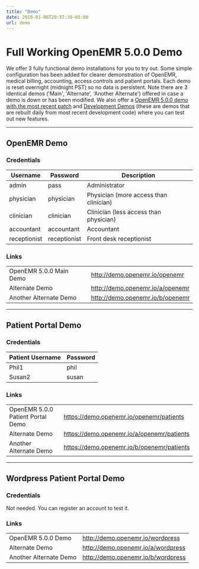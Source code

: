 ```yaml
---
title: "Demo"
date: 2018-01-06T20:57:39-05:00
url: demo
---
```


# Full Working OpenEMR 5.0.0 Demo

We offer 3 fully functional demo installations for you to try out. Some simple configuration has been added for clearer demonstration of OpenEMR, medical billing, accounting, access controls and patient portals. Each demo is reset overnight (midnight PST) so no data is persistent. Note there are 3 identical demos ('Main', 'Alternate', 'Another Alternate') offered in case a demo is down or has been modified. We also offer a [OpenEMR 5.0.0 demo with the most recent patch](https://www.open-emr.org/wiki/index.php/Development_5.0.0_Demo) and [Development Demos](https://www.open-emr.org/wiki/index.php/Development_Demo) (these are demos that are rebuilt daily from most recent development code) where you can test out new features.

---

## OpenEMR Demo

### Credentials

| Username     | Password     | Description                            |
|--------------|--------------|----------------------------------------|
| admin        | pass         | Administrator                          |
| physician    | physician    | Physician (more access than clinician) |
| clinician    | clinician    | Clinician (less access than physician) |
| accountant   | accountant   | Accountant                             |
| receptionist | receptionist | Front desk receptionist                |

### Links
| | |
|---------------------------|------------------------------------|
| OpenEMR 5.0.0 Main Demo   | http://demo.openemr.io/openemr     |
| Alternate Demo            | http://demo.openemr.io/a/openemr   |
| Another Alternate Demo    | http://demo.openemr.io/b/openemr   |

---

## Patient Portal Demo

### Credentials

| Patient Username   | Password |
|--------------------|----------|
| Phil1              | phil     |
| Susan2             | susan    |

### Links

| | |
|-----------------------------------|--------------------------------------------|
| OpenEMR 5.0.0 Patient Portal Demo | https://demo.openemr.io/openemr/patients   |
| Alternate Demo                    | https://demo.openemr.io/a/openemr/patients |
| Another Alternate Demo            | https://demo.openemr.io/b/openemr/patients |

---

## Wordpress Patient Portal Demo

### Credentials

Not needed. You can register an account to test it.

### Links

| | |
|---------------------------------------------|--------------------------|
| OpenEMR 5.0.0 Demo | http://demo.openemr.io/wordpress |
| Alternate Demo | http://demo.openemr.io/a/wordpress |
| Another Alternate Demo | http://demo.openemr.io/b/wordpress |
